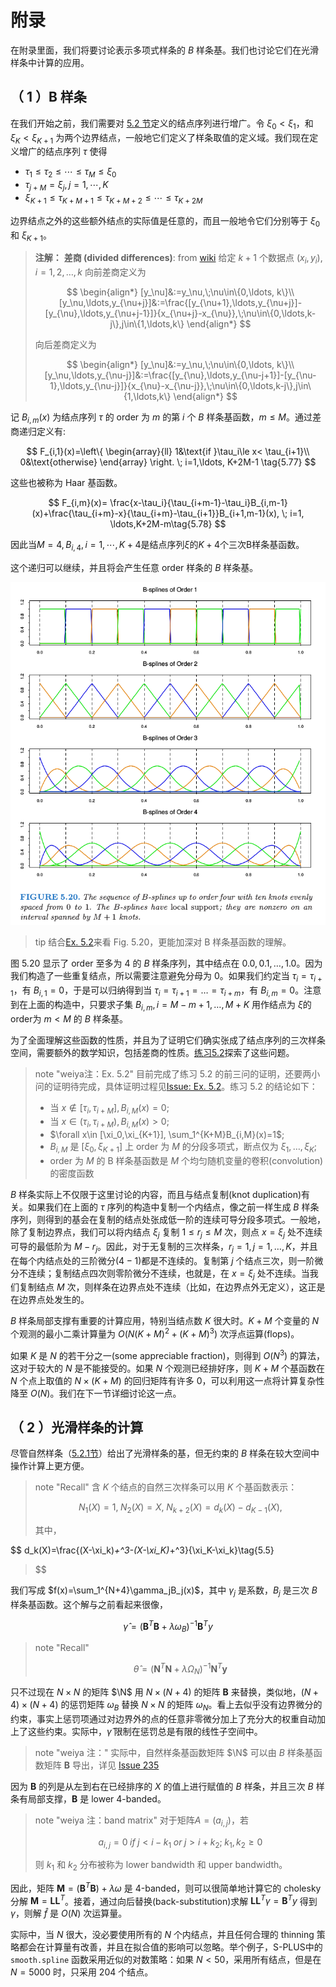 # 附录

在附录里面，我们将要讨论表示多项式样条的 $B$ 样条基。我们也讨论它们在光滑样条中计算的应用。

## （ 1 ）B 样条

在我们开始之前，我们需要对 [5.2 节](5.2-Piecewise-Polynomials-and-Splines/index.html)定义的结点序列进行增广。令 $\xi_0<\xi_1$，和 $\xi_K<\xi_{K+1}$ 为两个边界结点，一般地它们定义了样条取值的定义域。我们现在定义增广的结点序列 $\tau$ 使得

- $\tau_1\le \tau_2\le \cdots\le \tau_M\le \xi_0$
- $\tau_{j+M}=\xi_j,j=1,\cdots,K$
- $\xi_{K+1}\le \tau_{K+M+1}\le \tau_{K+M+2}\le \cdots\le \tau_{K+2M}$

边界结点之外的这些额外结点的实际值是任意的，而且一般地令它们分别等于 $\xi_0$ 和 $\xi_{K+1}$。

> **注解：**
>    **差商 (divided differences)**: from [wiki](https://en.wikipedia.org/wiki/Divided_differences)
    给定 $k+1$ 个数据点 $(x_i,y_i),i=1,2,\ldots,k$
    向前差商定义为
>    
>$$
\begin{align*}
    [y_\nu]&:=y_\nu,\;\nu\in\{0,\ldots, k\}\\
    [y_\nu,\ldots,y_{\nu+j}]&:=\frac{[y_{\nu+1},\ldots,y_{\nu+j}]-[y_{\nu},\ldots,y_{\nu+j-1}]}{x_{\nu+j}-x_{\nu}},\;\nu\in\{0,\ldots,k-j\},j\in\{1,\ldots,k\}
\end{align*}    
>$$
>
>   向后差商定义为
>   
>$$
\begin{align*}
    [y_\nu]&:=y_\nu,\;\nu\in\{0,\ldots, k\}\\
    [y_\nu,\ldots,y_{\nu-j}]&:=\frac{[y_{\nu},\ldots,y_{\nu-j+1}]-[y_{\nu-1},\ldots,y_{\nu-j}]}{x_{\nu}-x_{\nu-j}},\;\nu\in\{0,\ldots,k-j\},j\in\{1,\ldots,k\}
\end{align*}  
>$$

记 $B_{i,m}(x)$ 为结点序列 $\tau$ 的 order 为 $m$ 的第 $i$ 个 $B$ 样条基函数，$m\le M$。通过差商递归定义有:


$$
F_{i,1}(x)=\left\{
  \begin{array}{ll}
  1&\text{if }\tau_i\le x< \tau_{i+1}\\
  0&\text{otherwise}
  \end{array}
  \right.
  \;
  i=1,\ldots, K+2M-1
  \tag{5.77}
$$

这些也被称为 Haar 基函数。

$$
F_{i,m}(x)= \frac{x-\tau_i}{\tau_{i+m-1}-\tau_i}B_{i,m-1}(x)+\frac{\tau_{i+m}-x}{\tau_{i+m}-\tau_{i+1}}B_{i+1,m-1}(x), \; i=1, \ldots,K+2M-m\tag{5.78}
$$

因此当$M=4,B_{i,4},i=1,\cdots,K+4$是结点序列$\xi$的$K+4$个三次B样条基函数。

<!-- > note "weiya 注：Alternative Definition"
    在 [GSL: GNU Scientific Library](https://www.gnu.org/software/gsl/doc/html/index.html) 中的帮助文档中，$B$ 样条定义稍微有点区别：给定结点向量
    
$$

    t=\{t_0,t_1,\ldots,t_{n+k-1}\}\,,
    
$$

    order 为 $k$ 的 $n$ 个基函数定义为
    
$$

    \begin{align*}
    B_{i,1}(x) &= \begin{cases}
    1 & t_i\le x < t_{i+1}\\
    0 & \text{else}
    \end{cases}\\
    B_{i,k}(x) &= \frac{x-t_i}{t_{i+k-1}-t_i}B_{i+1,k-1}(x)+\frac{t_{i+k}-x}{t_{i+k}-t_{i+1}}B_{i+1,k-1}(x)
    \end{align*}
    
$$

    for $i=0,\ldots,n-1$，在这种定义下，order 为 $k$ 的 $B$ 样条基函数个数为 $n = nbreak-k$，其中 $nbreak$ 是内结点个数，而 $nbreak=n+2$ 为所有结点个数，则样条基函数个数也可以表示为 $nbreak+k-2$，这也是 `gsl` 中
    ```c
    gsl_bspline_workspace* gsl_bspline_alloc (const size_t k , const size_t nbreak )
    ```
    函数中参数的形式。 -->

这个递归可以继续，并且将会产生任意 order 样条的 $B$ 样条基。

![](../img/05/fig5.20.png)

> tip
    结合[Ex. 5.2](https://github.com/szcf-weiya/ESL-CN/issues/66#issue-296103785)来看 Fig. 5.20，更能加深对 B 样条基函数的理解。

图 5.20 显示了 order 至多为 4 的 $B$ 样条序列，其中结点在 $0.0,0.1,\ldots, 1.0$。因为我们构造了一些重复结点，所以需要注意避免分母为 0。如果我们约定当 $\tau_i=\tau_{i+1}$，有 $B_{i,1}=0$，于是可以归纳得到当 $\tau_i=\tau_{i+1}=\ldots=\tau_{i+m}$，有 $B_{i,m}=0$。注意到在上面的构造中，只要求子集 $B_{i,m},i=M-m+1,\ldots, M+K$ 用作结点为 $\xi$的order为 $m < M$ 的 $B$ 样条基。

<!-- > note "weiya 注："
    注意到 $B_{i,m},i=M-m+1,\ldots, M+K$ 中基函数个数刚好是 $K+m$，这与上文 Note 中提到的 GSL 中 $n+k$ 一致。 -->

为了全面理解这些函数的性质，并且为了证明它们确实张成了结点序列的三次样条空间，需要额外的数学知识，包括差商的性质。[练习5.2](https://github.com/szcf-weiya/ESL-CN/issues/66)探索了这些问题。

> note "weiya注：Ex. 5.2"
>    目前完成了练习 5.2 的前三问的证明，还要两小问的证明待完成，具体证明过程见[Issue: Ex. 5.2](https://github.com/szcf-weiya/ESL-CN/issues/66)。练习 5.2 的结论如下：
>
>    - 当 $x\not\in [\tau_i, \tau_{i+M}], B_{i,M}(x)=0$;
>    - 当 $x\in (\tau_i,\tau_{i+M}), B_{i,M}(x) > 0$;
>    - $\forall x\in [\xi_0,\xi_{K+1}], \sum_1^{K+M}B_{i,M}(x)=1$;
>    - $B_{i,M}$ 是 $[\xi_0,\xi_{K+1}]$ 上 order 为 $M$ 的分段多项式，断点仅为 $\xi_1,\ldots, \xi_K$;
>    - order 为 $M$ 的 B 样条基函数是 $M$ 个均匀随机变量的卷积(convolution)的密度函数

$B$ 样条实际上不仅限于这里讨论的内容，而且与结点复制(knot duplication)有关。如果我们在上面的 $\tau$ 序列的构造中复制一个内结点，像之前一样生成 $B$ 样条序列，则得到的基会在复制的结点处张成低一阶的连续可导分段多项式。一般地，除了复制边界点，我们可以将内结点 $\xi_j$ 复制 $1\le r_j\le M$ 次，则点 $x=\xi_j$ 处不连续可导的最低阶为 $M-r_j$。因此，对于无复制的三次样条，$r_j=1,j=1,\ldots,K$，并且在每个内结点处的三阶微分($4-1$)都是不连续的。复制第 $j$ 个结点三次，则一阶微分不连续；复制结点四次则零阶微分不连续，也就是，在 $x=\xi_j$ 处不连续。当我们复制结点 $M$ 次，则样条在边界点处不连续（比如，在边界点外无定义），这正是在边界点处发生的。

$B$ 样条局部支撑有重要的计算应用，特别当结点数 $K$ 很大时。$K+M$ 个变量的 $N$ 个观测的最小二乘计算量为 $O(N(K+M)^2+(K+M)^3)$ 次浮点运算(flops)。

如果 $K$ 是 $N$ 的若干分之一(some appreciable fraction)，则得到 $O(N^3)$ 的算法，这对于较大的 $N$ 是不能接受的。如果 $N$ 个观测已经排好序，则 $K+M$ 个基函数在 $N$ 个点上取值的 $N\times (K+M)$ 的回归矩阵有许多 0，可以利用这一点将计算复杂性降至 $O(N)$。我们在下一节详细讨论这一点。

## （ 2 ）光滑样条的计算

尽管自然样条（[5.2.1节](5.2-Piecewise-Polynomials-and-Splines/index.html)）给出了光滑样条的基，但无约束的 $B$ 样条在较大空间中操作计算上更方便。

> note "Recall"
>    含 $K$ 个结点的自然三次样条可以用 $K$ 个基函数表示：
>    
>$$
N_1(X)=1,\;N_2(X)=X,\; N_{k+2}(X)=d_k(X)-d_{K-1}(X),\tag{5.4}    
>$$
>
> 其中，
>    
$$
d_k(X)=\frac{(X-\xi_k)_+^3-(X-\xi_K)_+^3}{\xi_K-\xi_k}\tag{5.5}   
>$$

我们写成 $f(x)=\sum_1^{N+4}\gamma_jB_j(x)$，其中 $\gamma_j$ 是系数，$B_j$ 是三次 $B$ 样条基函数。这个解与之前看起来很像，


$$
\hat\gamma = (\mathbf{B}^T\mathbf{B}+\lambda\omega_B)^{-1}\mathbf{B}^Ty\tag{5.79}
$$

> note "Recall"
>    
>$$
\hat\theta = (\mathbf N^T\mathbf N+\lambda\Omega_N)^{-1}\mathbf N^T\mathbf y\tag{5.12}   
>$$

只不过现在 $N\times N$ 的矩阵 $\N$ 用 $N\times(N+4)$ 的矩阵 $\mathbf{B}$ 来替换，类似地，$(N+4)\times (N+4)$ 的惩罚矩阵 $\omega_B$ 替换 $N\times N$ 的矩阵 $\omega_N$。看上去似乎没有边界微分的约束，事实上惩罚项通过对边界外的点的任意非零微分加上了充分大的权重自动加上了这些约束。实际中，$\hat\gamma$ 限制在惩罚总是有限的线性子空间中。

> note "weiya 注："
    实际中，自然样条基函数矩阵 $\N$ 可以由 $B$ 样条基函数矩阵 $\mathbf{B}$ 导出，详见 [Issue 235](https://github.com/szcf-weiya/ESL-CN/issues/235)

因为 $\mathbf{B}$ 的列是从左到右在已经排序的 $X$ 的值上进行赋值的 $B$ 样条，并且三次 $B$ 样条有局部支撑，$\mathbf{B}$ 是 lower 4-banded。

> note "weiya 注：band matrix"
>    对于矩阵$A=(a_{i,j})$，若
>    
>$$
a_{i,j}=0\;if\;j < i-k_1\; or\; j > i + k_2;\; k_1,k_2\ge 0    
>$$
>
> 则 $k_1$ 和 $k_2$ 分布被称为 lower bandwidth 和 upper bandwidth。

因此，矩阵 $\mathbf{M}=(\mathbf{B}^T\mathbf{B})+\lambda\omega$ 是 4-banded，则可以很简单地计算它的 cholesky 分解 $\mathbf{M}=\mathbf{L}\mathbf{L}^T$。接着，通过向后替换(back-substitution)求解 $\mathbf{L}\mathbf{L}^T\gamma=\mathbf{B}^Ty$ 得到 $\gamma$，则解 $\hat f$ 是 $O(N)$ 次运算量。

实际中，当 $N$ 很大，没必要使用所有的 $N$ 个内结点，并且任何合理的 thinning 策略都会在计算量有改善，并且在拟合值的影响可以忽略。举个例子，S-PLUS中的 `smooth.spline` 函数采用近似的对数策略：如果 $N < 50$，采用所有结点，但是在 $N=5000$ 时，只采用 204 个结点。
